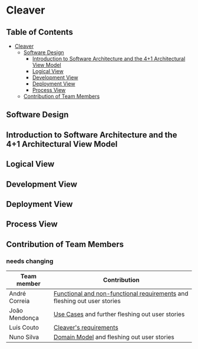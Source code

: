 # Cleaver

## Table of Contents
* [Cleaver](#cleaver)
    * [Software Design](#introreq)
        * [Introduction to Software Architecture and the 4+1 Architectural View Model](#introduction)
        * [Logical View](#logicview)
        * [Development View](#dvpview)
        * [Deployment View](#dployview)
        * [Process View](#prcssview)
    * [Contribution of Team Members](#contributions)

<div id='introreq'>

## Software Design



<div id='introduction'>

## Introduction to Software Architecture and the 4+1 Architectural View Model


<div id='logicview'>

## Logical View



<div id='dvpview'>

## Development View

<div id='dployview'>

## Deployment View

<div id='prcssview'>

## Process View



<div id='contributions'>

## Contribution of Team Members

### needs changing

| Team member | Contribution |
| ----------  | ------------ |
| André Correia | [Functional and non-functional requirements](#specreqandfeat) and fleshing out user stories |
| João Mendonça | [Use Cases](#usecases) and further fleshing out user stories |
| Luís Couto | [Cleaver's requirements](#introreq) | 
| Nuno Silva | [Domain Model](#domainmodel) and fleshing out user stories |